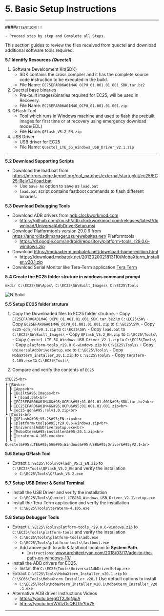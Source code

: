 # 5. Basic Setup Instructions

------------
####`ATTENTION!!!`
```warning
- Proceed step by step and Complete all Steps.
```
This section guides to review the files received from quectel and download additional software tools required.

__5.1 Identify Resources__ ___(Quectel)___
   
   1. Software Development Kit(SDK)
      - SDK contains the cross compiler and it has the complete source code instruction to be executed in the build.
      - File Name: `EC25EFAR06A01M4G_OCPU_01.001.01.001_SDK.tar.bz2`
   2. Quectel base binaries
      - Pre-built images/binaries required for EC25, will be used in Recovery.
      - File Name: `EC25EFAR06A01M4G_OCPU_01.001.01.001.zip`
   3. QFlash Tool
      - Tool which runs in Windows machine and used to flash the prebuilt images for first time or at recovery using emergency download mode(EDL) 
      - File Name: `QFlash_V5.2_EN.zip` 
   4. USB Driver
      - USB driver for EC25
      - File Name: `Quectel_LTE_5G_Windows_USB_Driver_V2.1.zip`

------------

__5.2 Download Supporting Scripts__
  - Download the load.bat from <a href="https://mirrors.edge.kernel.org/caf_patches/external/startupkit/ec25/EC25-Relv1.2/load.bat" target="_blank">https://mirrors.edge.kernel.org/caf_patches/external/startupkit/ec25/EC25-Relv1.2/load.bat</a>
    - Use `Save As` option to save as `load.bat`
    - `load.bat` script contains fastboot commands to flash different binaries.

__5.3 Download Debugging Tools__ 
  - Download ADB drivers from <a href="https://adb.clockworkmod.com/" target="_blank"> adb.clockworkmod.com </a>
    - <a href="https://github.com/koush/adb.clockworkmod.com/releases/latest/download/UniversalAdbDriverSetup.msi" target="_blank">https://github.com/koush/adb.clockworkmod.com/releases/latest/download/UniversalAdbDriverSetup.msi </a>
  - Download Platformtools version 29.0.6 from <a href="https://androidsdkmanager.azurewebsites.net/Platformtools" target="_blank"> https://androidsdkmanager.azurewebsites.net/   Platformtools </a>
    - <a href="https://dl.google.com/android/repository/platform-tools_r29.0.6-windows.zip" target="_blank">https://dl.google.com/android/repository/platform-tools_r29.0.6-windows.zip</a>
  - Download  <a href="https://mobaxterm.mobatek.net/download-home-edition.html" target="_blank">https://mobaxterm.mobatek.net/download-home-edition.html</a>
    - <a href="https://download.mobatek.net/2012020021813110/MobaXterm_Installer_v20.1.zip" target="_blank">https://download.mobatek.net/2012020021813110/MobaXterm_Installer_v20.1.zip</a>
  - Download Serial Monitor like Tera-Term application <a href="https://osdn.net/projects/ttssh2/downloads/72009/teraterm-4.105.exe/" target="_blank">Tera Term</a>

__5.4 Create the EC25 folder struture in windows command prompt__

 ```console
 mkdir C:\EC25\SW\Apps\ C:\EC25\SW\Built_Images\ C:\EC25\Tools
 ```

![N|Solid](../pics/EC25/ec25-cmd.jpg)

__5.5 Setup EC25 folder struture__

   1. Copy the Downloaded files to EC25 folder struture. 
    - Copy `EC25EFAR06A01M4G_OCPU_01.001.01.001_SDK.tar.bz2` to `C:\EC25\SW\`
    - Copy `EC25EFAR06A01M4G_OCPU_01.001.01.001.zip` to `C:\EC25\SW\`
    - Copy `ec25-qdn_relv0.1.zip` to `C:\EC25\SW\`
    - Copy `load.bat` to `C:\EC25\SW\Built_Images\`
    - Copy `QFlash_V5.2_EN.zip` to `C:\EC25\Tools\`
    - Copy `Quectel_LTE_5G_Windows_USB_Driver_V2.1.zip` to `C:\EC25\Tools\`
    - Copy `platform-tools_r29.0.6-windows.zip` to `C:\EC25\Tools\`
    - Copy `UniversalAdbDriverSetup.exe` to `C:\EC25\Tools\`
    - Copy `MobaXterm_installer_20.1.zip` to `C:\EC25\Tools\`
    - Copy `teraterm-4.105.exe` to `C:\EC25\Tools\`

   2. Compare and verify the contents of `EC25`<br>

    📦EC25<br>
    ┣ 📂SW<br>
    ┃ ┣ 📂Apps<br>
    ┃ ┣ 📂Built&#95;Images<br>
    ┃ ┃ ┗ 📜load.bat<br>
    ┃ ┣ 📜EC25EFAR06A01M4G&#95;OCPU&#95;01.001.01.001&#95;SDK.tar.bz2<br>
    ┃ ┣ 📜EC25EFAR06A01M4G&#95;OCPU&#95;01.001.01.001.zip<br>
    ┃ ┗ 📜ec25-qdn&#95;relv1.0.zip<br>
    ┗ 📂Tools<br>
    ┃ ┣ 📜QFlash&#95;V5.2&#95;EN.zip<br>
    ┃ ┣ 📜platform-tools&#95;r29.0.6-windows.zip<br>
    ┃ ┣ 📜UniversalAdbDriverSetup.exe<br>
    ┃ ┣ 📜MobaXterm&#95;installer&#95;20.1.zip<br>
    ┃ ┣ 📜teraterm-4.105.exe<br>
    ┃ ┗ 📜Quectel&#95;LTE&#95;5G&#95;Windows&#95;USB&#95;Driver&#95;V2.1<br>

__5.6 Setup QFlash Tool__
- Extract `C:\EC25\Tools\QFlash_V5.2_EN.zip` to `C:\EC25\Tools\QFlash_V5.2_EN` and verify the installation
    - `C:\EC25\Tools\QFlash_V5.2.exe`


__5.7 Setup USB Driver & Serial Terminal__
- Install the USB Driver and verify the installation
    - `C:\EC25\Tools\Quectel_LTE&5G_Windows_USB_Driver_V2.1\setup.exe `
- Install the Tera-Term application and verify the installation
    - `C:\EC25\Tools\teraterm-4.105.exe `

__5.8 Setup Debugger Tools__
- Extract `C:\EC25\Tools\platform-tools_r29.0.6-windows.zip` to `C:\EC25\Tools\platform-tools` and verify the installation
    - `C:\EC25\Tools\platform-tools\adb.exe`
    - `C:\EC25\Tools\platform-tools\fastboot.exe`
    - Add above path to adb & fastboot location to __System Path__.
        - `Instructions`: <a href="https://www.architectryan.com/2018/03/17/add-to-the-path-on-windows-10/" target="_blank">www.architectryan.com/2018/03/17/add-to-the-path-on-windows-10/</a>
- Install the ADB drivers for EC25.
    - Install the `C:\EC25\Tools\UniversalAdbDriverSetup.exe`
- Extract `C:\EC25\Tools\MobaXterm_Installer_v20.1.zip` to `C:\SC66\Tools\MobaXterm_Installer_v20.1` Use default options to install
    - `C:\EC25\Tools\MobaXterm_Installer_v20.1\MobaXterm_Installer_v20.1.exe`
- Alternative ADB driver Instructions Videos
    - <a href="https://youtu.be/gOT2JlqNjuA" target="_blank">https://youtu.be/gOT2JlqNjuA</a>
    - <a href="https://youtu.be/WVIzOsQBLRc?t=75" target="_blank">https://youtu.be/WVIzOsQBLRc?t=75</a>
  

------------